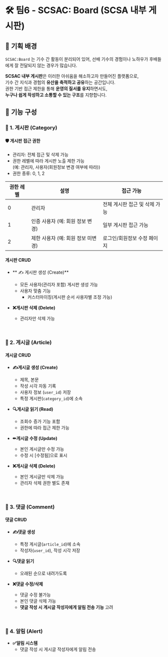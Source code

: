 # 🛠 팀6 - SCSAC: Board (SCSA 내부 게시판)

## 📌 기획 배경

`SCSAC:Board` 는 기수 간 활동이 분리되어 있어, 선배 기수의 경험이나 노하우가 후배들에게 잘 전달되지 않는 경우가 많습니다.  

**SCSAC 내부 게시판**은 이러한 아쉬움을 해소하고자 만들어진 플랫폼으로,  
기수 간 지식과 경험의 **유산을 축적하고 공유**하는 공간입니다.  
권한 기반 접근 제한을 통해 **운영의 질서를 유지**하면서도,  
**누구나 쉽게 작성하고 소통할 수 있는 구조**를 지향합니다.


## 📂 기능 구성

### 📁 1. 게시판 (Category)

#### 🛡️ 게시판 접근 권한
- 관리자: 전체 접근 및 삭제 가능
- 권한 레벨에 따라 게시판 노출 제한 가능  
  (예: 관리자, 사용자(회원정보 변경 여부에 따라))
- 권한 종류: 0, 1, 2


| 권한 레벨 | 설명                         | 접근 가능                       |
|-----------|------------------------------|----------------------------------|
| 0         | 관리자                        | 전체 게시판 접근 및 삭제 가능   |
| 1         | 인증 사용자 (예: 회원 정보 변경)   | 일부 게시판 접근 가능           |
| 2         | 제한 사용자 (예: 회원 정보 미변경) | 로그인/회원정보 수정 페이지           |

#### 게시판 CRUD
- ** ✍ 게시판 생성 (Create)**
  - 모든 사용자(관리자 포함) 게시판 생성 가능
  - 사용자 맞춤 기능
    - 커스터마이징(게시판 순서 사용자별 조정 가능)

- **❌게시판 삭제 (Delete)**
  - 관리자만 삭제 가능

<br>

### 📝 2. 게시글 (Article)

#### 게시글 CRUD
- **✍게시글 생성 (Create)**
  - 제목, 본문
  - 작성 시각 자동 기록
  - 사용자 정보 (`user_id`) 저장
  - 특정 게시판(`category_id`)에 소속

- **🔍게시글 읽기 (Read)**
  - 조회수 증가 기능 포함
  - 권한에 따라 접근 제한 가능

- **✏게시글 수정 (Update)**
  - 본인 게시글만 수정 가능
  - 수정 시 [수정됨]으로 표시

- **❌게시글 삭제 (Delete)**
  - 본인 게시글만 삭제 가능
  - 관리자 삭제 권한 별도 존재


<br>

### 💬 3. 댓글 (Comment)

#### 댓글 CRUD
- **✍댓글 생성**
  - 특정 게시글(`article_id`)에 소속
  - 작성자(`user_id`), 작성 시각 저장

- **🔍댓글 읽기**
  - 오래된 순으로 내려가도록

- **❌댓글 수정/삭제**
  - 댓글 수정 불가능
  - 본인 댓글 삭제 가능
  - **댓글 작성 시 게시글 작성자에게 알림 전송 기능** 고려


<br>

### 🔔 4. 알림 (Alert)
- **✅알림 시스템**
  - 댓글 작성 시 게시글 작성자에게 알림 전송

